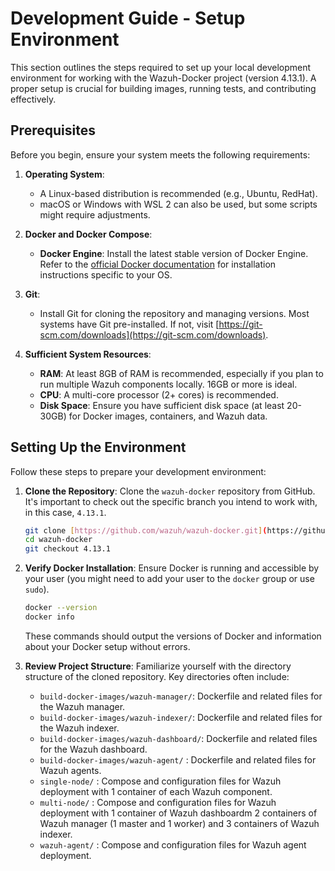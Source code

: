 # Development Guide - Setup Environment

This section outlines the steps required to set up your local development environment for working with the Wazuh-Docker project (version 4.13.1). A proper setup is crucial for building images, running tests, and contributing effectively.

## Prerequisites

Before you begin, ensure your system meets the following requirements:

1.  **Operating System**:
    * A Linux-based distribution is recommended (e.g., Ubuntu, RedHat).
    * macOS or Windows with WSL 2 can also be used, but some scripts might require adjustments.

2.  **Docker and Docker Compose**:
    * **Docker Engine**: Install the latest stable version of Docker Engine. Refer to the [official Docker documentation](https://docs.docker.com/engine/install/) for installation instructions specific to your OS.

3.  **Git**:
    * Install Git for cloning the repository and managing versions. Most systems have Git pre-installed. If not, visit [https://git-scm.com/downloads](https://git-scm.com/downloads).

5.  **Sufficient System Resources**:
    * **RAM**: At least 8GB of RAM is recommended, especially if you plan to run multiple Wazuh components locally. 16GB or more is ideal.
    * **CPU**: A multi-core processor (2+ cores) is recommended.
    * **Disk Space**: Ensure you have sufficient disk space (at least 20-30GB) for Docker images, containers, and Wazuh data.

## Setting Up the Environment

Follow these steps to prepare your development environment:

1.  **Clone the Repository**:
    Clone the `wazuh-docker` repository from GitHub. It's important to check out the specific branch you intend to work with, in this case, `4.13.1`.

    ```bash
    git clone [https://github.com/wazuh/wazuh-docker.git](https://github.com/wazuh/wazuh-docker.git)
    cd wazuh-docker
    git checkout 4.13.1
    ```

2.  **Verify Docker Installation**:
    Ensure Docker is running and accessible by your user (you might need to add your user to the `docker` group or use `sudo`).

    ```bash
    docker --version
    docker info
    ```
    These commands should output the versions of Docker and information about your Docker setup without errors.

3.  **Review Project Structure**:
    Familiarize yourself with the directory structure of the cloned repository. Key directories often include:
    * `build-docker-images/wazuh-manager/`: Dockerfile and related files for the Wazuh manager.
    * `build-docker-images/wazuh-indexer/`: Dockerfile and related files for the Wazuh indexer.
    * `build-docker-images/wazuh-dashboard/`: Dockerfile and related files for the Wazuh dashboard.
    * `build-docker-images/wazuh-agent/` : Dockerfile and related files for Wazuh agents.
    * `single-node/` : Compose and configuration files for Wazuh deployment with 1 container of each Wazuh component.
    * `multi-node/` : Compose and configuration files for Wazuh deployment with 1 container of Wazuh dashboardm 2 containers of Wazuh manager (1 master and 1 worker) and 3 containers of Wazuh indexer.
    * `wazuh-agent/` : Compose and configuration files for Wazuh agent deployment.


